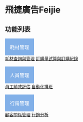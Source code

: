 <h1>飛捷廣告Feijie</h1>
<html>
<head>
<title>下拉菜单</title>
<meta charset="utf-8">
<style>
.dropbtn {
    background-color: #82b0e8;
    color: white;
    padding: 16px;
    font-size: 16px;
    border: none;
    cursor: pointer;
}

.dropdown {
    position: relative;
    display: inline-block;
}

.dropdown-content {
    display: none;
    position: absolute;
    background-color: #f9f9f9;
    min-width: 160px;
    box-shadow: 0px 8px 16px 0px rgba(0,0,0,0.2);
}

.dropdown-content a {
    color: black;
    padding: 12px 16px;
    text-decoration: none;
    display: block;
}

.dropdown-content a:hover {background-color: #f1f1f1}

.dropdown:hover .dropdown-content {
    display: block;
}

.dropdown:hover .dropbtn {
    background-color: #82b0e8;
}
</style>
</head>
<body>

<h2>功能列表</h2>

<div class="dropdown">
  <button class="dropbtn">耗材管理</button>
  <div class="dropdown-content">
    <a href="http://www.w3big.com">耗材查詢與管理</a>
    <a href="http://www.w3big.com">訂購量試算與訂購紀錄</a>
  </div>
</div>
&nbsp;&nbsp;

<div class="dropdown">
  <button class="dropbtn">人員管理</button>
  <div class="dropdown-content">
    <a href="http://www.w3big.com">員工績效評估</a>
    <a href="http://www.w3big.com">自動化排班</a>
 </div>
&nbsp;&nbsp;
    <div class="dropdown">
  <button class="dropbtn">行銷管理</button>
  <div class="dropdown-content">
    <a href="http://www.w3big.com">顧客關係管理</a>
    <a href="http://www.w3big.com">行銷分析</a>
  </div>
</div>

</body>
</html>
